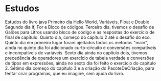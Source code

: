 # Estudos
Estudos do livro java
Primeiro dia Hello World, Variáveis, Float e Double
Segundo dia If, For e Bloco de códigos.
Terceiro dia, tivemos o desafio de Galões para Litros usando bloco de código e as respostas do
exercício de final de capítulo.
Quarto dia, começo do capítulo 2 até o desafio do eco.
Quinto dia em primeiro lugar foram ajeitados todos os metodos "main", ainda no quinto dia foi
adicionado curto-circuito e conversões compatíveis e incompatíveis de variáveis.
Sexto dia ainda no capítulo dois, tivemos precedência de operadores um exercício de tabela
verdade e conversões de tipos em expressões, ainda no sexto dia foi feito o exercício do capítulo 2.
Sétimo dia começo do capítulo 3 e a criação do PacoteDeCriação, para tentar criar programas,
que eu imagine, sem ajuda do livro.